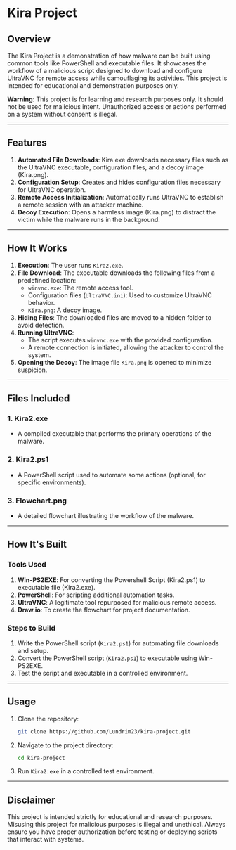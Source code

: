 # Kira Project

## Overview
The Kira Project is a demonstration of how malware can be built using common tools like PowerShell and executable files. It showcases the workflow of a malicious script designed to download and configure UltraVNC for remote access while camouflaging its activities. This project is intended for educational and demonstration purposes only.

**Warning**: This project is for learning and research purposes only. It should not be used for malicious intent. Unauthorized access or actions performed on a system without consent is illegal.

---

## Features

1. **Automated File Downloads**: Kira.exe downloads necessary files such as the UltraVNC executable, configuration files, and a decoy image (Kira.png).
2. **Configuration Setup**: Creates and hides configuration files necessary for UltraVNC operation.
3. **Remote Access Initialization**: Automatically runs UltraVNC to establish a remote session with an attacker machine.
4. **Decoy Execution**: Opens a harmless image (Kira.png) to distract the victim while the malware runs in the background.

---

## How It Works

1. **Execution**: The user runs `Kira2.exe`.
2. **File Download**: The executable downloads the following files from a predefined location:
   - `winvnc.exe`: The remote access tool.
   - Configuration files (`UltraVNC.ini`): Used to customize UltraVNC behavior.
   - `Kira.png`: A decoy image.
3. **Hiding Files**: The downloaded files are moved to a hidden folder to avoid detection.
4. **Running UltraVNC**:
   - The script executes `winvnc.exe` with the provided configuration.
   - A remote connection is initiated, allowing the attacker to control the system.
5. **Opening the Decoy**: The image file `Kira.png` is opened to minimize suspicion.

---

## Files Included

### 1. Kira2.exe
   - A compiled executable that performs the primary operations of the malware.

### 2. Kira2.ps1
   - A PowerShell script used to automate some actions (optional, for specific environments).

### 3. Flowchart.png
   - A detailed flowchart illustrating the workflow of the malware.

---

## How It's Built

### Tools Used
1. **Win-PS2EXE**: For converting the Powershell Script (Kira2.ps1) to executable file (Kira2.exe).
2. **PowerShell**: For scripting additional automation tasks.
3. **UltraVNC**: A legitimate tool repurposed for malicious remote access.
4. **Draw.io**: To create the flowchart for project documentation.

### Steps to Build
1. Write the PowerShell script (`Kira2.ps1`) for automating file downloads and setup.
2. Convert the PowerShell script (`Kira2.ps1`) to executable using Win-PS2EXE.
3. Test the script and executable in a controlled environment.

---

## Usage
1. Clone the repository:
   ```bash
   git clone https://github.com/Lundrim23/kira-project.git
   ```
2. Navigate to the project directory:
   ```bash
   cd kira-project
   ```
3. Run `Kira2.exe` in a controlled test environment.

---

## Disclaimer
This project is intended strictly for educational and research purposes. Misusing this project for malicious purposes is illegal and unethical. Always ensure you have proper authorization before testing or deploying scripts that interact with systems.

